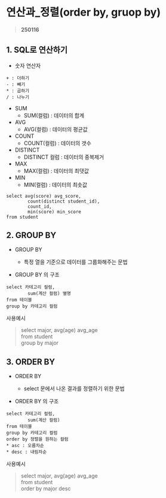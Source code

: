 # 연산과_정렬(order by, gruop by)
>#### 250116 

## 1. SQL로 연산하기
 * 숫자 연산자  
```
+ : 더하기
- : 빼기
* : 곱하기
/ : 나누기
```

 * SUM 
    * SUM(컬럼) : 데이터의 합계  
 * AVG 
    * AVG(컬럼) : 데이터의 평균값
 * COUNT
    * COUNT(컬럼) : 데이터의 갯수
 * DISTINCT
    * DISTINCT 컬럼 : 데이터의 중복제거
 * MAX
    * MAX(컬럼) : 데이터의 최댓값 
 * MIN
    * MIN(컬럼) : 데이터의 최솟값
```
select avg(score) avg_score,  
        count(distinct student_id),  
        count_id,  
        min(score) min_score
from student  
```
## 2. GROUP BY
* GROUP BY
    * 특정 열을 기준으로 데이터를 그룹화해주는 문법

* GROUP BY 의 구조
```
select 카테고리 컬럼,  
        sum(계산 컬럼) 별명
from 테이블
group by 카테고리 컬럼
```
사용예시
>select major, avg(age) avg_age\
from student  
group by major

## 3. ORDER BY
* ORDER BY
    * select 문에서 나온 결과를 정렬하기 위한 문법

* ORDER BY 의 구조
```
select 카테고리 컬럼,
        sum(계산 컬럼)
from 테이블
group by 카테고리 컬럼
order by 정렬을 원하는 컬럼
* asc : 오름차순
* desc : 내림차순
```
사용예시
>select major,
        avg(age) avg_age\
from student  
order by major desc

